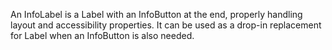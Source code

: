 An InfoLabel is a Label with an InfoButton at the end, properly handling layout and accessibility properties.
It can be used as a drop-in replacement for Label when an InfoButton is also needed.

